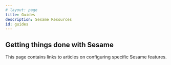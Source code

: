 ```yaml
---
# layout: page
title: Guides
description: Sesame Resources
id: guides
---
```

## Getting things done with Sesame

This page contains links to articles on configuring specific Sesame features.

